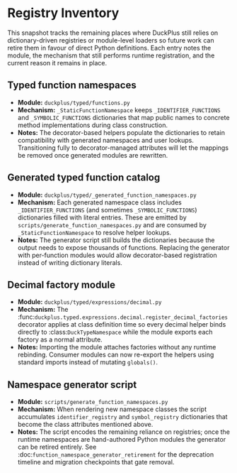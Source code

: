 # Registry Inventory

This snapshot tracks the remaining places where DuckPlus still relies on
dictionary-driven registries or module-level loaders so future work can retire
them in favour of direct Python definitions. Each entry notes the module, the
mechanism that still performs runtime registration, and the current reason it
remains in place.

## Typed function namespaces
- **Module:** `duckplus/typed/functions.py`
- **Mechanism:** `_StaticFunctionNamespace` keeps `_IDENTIFIER_FUNCTIONS` and
  `_SYMBOLIC_FUNCTIONS` dictionaries that map public names to concrete method
  implementations during class construction.
- **Notes:** The decorator-based helpers populate the dictionaries to retain
  compatibility with generated namespaces and user lookups. Transitioning fully
  to decorator-managed attributes will let the mappings be removed once
  generated modules are rewritten.

## Generated typed function catalog
- **Module:** `duckplus/typed/_generated_function_namespaces.py`
- **Mechanism:** Each generated namespace class includes `_IDENTIFIER_FUNCTIONS`
  (and sometimes `_SYMBOLIC_FUNCTIONS`) dictionaries filled with literal
  entries. These are emitted by `scripts/generate_function_namespaces.py` and are
  consumed by `_StaticFunctionNamespace` to resolve helper lookups.
- **Notes:** The generator script still builds the dictionaries because the
  output needs to expose thousands of functions. Replacing the generator with
  per-function modules would allow decorator-based registration instead of
  writing dictionary literals.

## Decimal factory module
- **Module:** `duckplus/typed/expressions/decimal.py`
- **Mechanism:** The
  :func:`duckplus.typed.expressions.decimal.register_decimal_factories`
  decorator applies at class definition time so every decimal helper binds
  directly to :class:`DuckTypeNamespace` while the module exports each factory
  as a normal attribute.
- **Notes:** Importing the module attaches factories without any runtime
  rebinding. Consumer modules can now re-export the helpers using standard
  imports instead of mutating ``globals()``.

## Namespace generator script
- **Module:** `scripts/generate_function_namespaces.py`
- **Mechanism:** When rendering new namespace classes the script accumulates
  `identifier_registry` and `symbol_registry` dictionaries that become the class
  attributes mentioned above.
- **Notes:** The script encodes the remaining reliance on registries; once the
  runtime namespaces are hand-authored Python modules the generator can be
  retired entirely. See :doc:`function_namespace_generator_retirement` for the
  deprecation timeline and migration checkpoints that gate removal.
